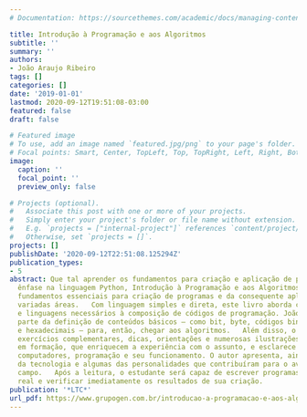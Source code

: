 ```yaml
---
# Documentation: https://sourcethemes.com/academic/docs/managing-content/

title: Introdução à Programação e aos Algoritmos
subtitle: ''
summary: ''
authors:
- João Araujo Ribeiro
tags: []
categories: []
date: '2019-01-01'
lastmod: 2020-09-12T19:51:08-03:00
featured: false
draft: false

# Featured image
# To use, add an image named `featured.jpg/png` to your page's folder.
# Focal points: Smart, Center, TopLeft, Top, TopRight, Left, Right, BottomLeft, Bottom, BottomRight.
image:
  caption: ''
  focal_point: ''
  preview_only: false

# Projects (optional).
#   Associate this post with one or more of your projects.
#   Simply enter your project's folder or file name without extension.
#   E.g. `projects = ["internal-project"]` references `content/project/deep-learning/index.md`.
#   Otherwise, set `projects = []`.
projects: []
publishDate: '2020-09-12T22:51:08.125294Z'
publication_types:
- 5
abstract: Que tal aprender os fundamentos para criação e aplicação de programas? Com
  ênfase na linguagem Python, Introdução à Programação e aos Algoritmos oferece os
  fundamentos essenciais para criação de programas e da consequente aplicação às mais
  variadas áreas.   Com linguagem simples e direta, este livro aborda conceitos, métodos
  e linguagens necessários à composição de códigos de programação. João Araujo Ribeiro
  parte da definição de conteúdos básicos – como bit, byte, códigos binários, octadecimais
  e hexadecimais – para, então, chegar aos algoritmos.   Além disso, o livro traz
  exercícios complementares, dicas, orientações e numerosas ilustrações ao programador
  em formação, que enriquecem a experiência com o assunto, e esclarece dúvidas sobre
  computadores, programação e seu funcionamento. O autor apresenta, ainda, a evolução
  da tecnologia e algumas das personalidades que contribuíram para o avanço desse
  campo.   Após a leitura, o estudante será capaz de escrever programas em um computador
  real e verificar imediatamente os resultados de sua criação.
publication: '*LTC*'
url_pdf: https://www.grupogen.com.br/introducao-a-programacao-e-aos-algoritmos
---
```

